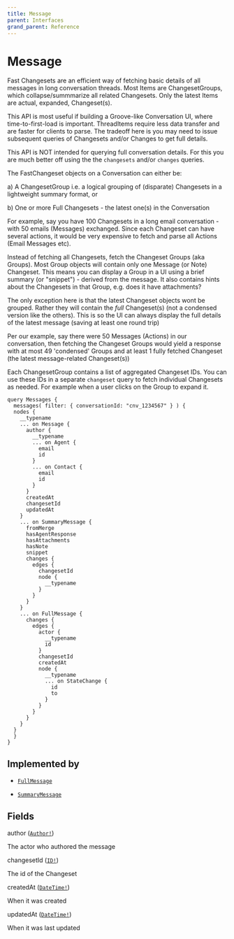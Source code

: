 ```yaml
---
title: Message
parent: Interfaces
grand_parent: Reference
---
```


# Message

Fast Changesets are an efficient way of fetching basic details of all
messages in long conversation threads. Most Items are ChangesetGroups,
which collapse/summmarize all related Changesets. Only the latest Items
are actual, expanded, Changeset(s).

This API is most useful if building a Groove-like Conversation UI, where
time-to-first-load is important. ThreadItems require less data transfer
and are faster for clients to parse. The tradeoff here is you may need to
issue subsequent queries of Changesets and/or Changes to get full details.

This API is NOT intended for querying full conversation details. For this
you are much better off using the the `changesets` and/or `changes`
queries.

The FastChangeset objects on a Conversation can either be:

a) A ChangesetGroup i.e. a logical grouping of (disparate)
Changesets in a lightweight summary format, or

b) One or more Full Changesets - the latest one(s) in the Conversation

For example, say you have 100 Changesets in a long email conversation -
with 50 emails (Messages) exchanged. Since each Changeset can have
several actions, it would be very expensive to fetch and parse all
Actions (Email Messages etc).

Instead of fetching all Changesets, fetch the Changeset Groups (aka
Groups).  Most Group objects will contain only one Message (or Note)
Changeset. This means you can display a Group in a UI using a brief
summary (or "snippet") - derived from the message. It also contains
hints about the Changesets in that Group, e.g. does it have attachments?

The only exception here is that the latest Changeset objects wont be
grouped.  Rather they will contain the *full* Changeset(s) (not a
condensed version like the others).  This is so the UI can always
display the full details of the latest message (saving at least one
round trip)

Per our example, say there were 50 Messages (Actions) in our
conversation, then fetching the Changeset Groups would yield a response
with at most 49 'condensed' Groups and at least 1 fully fetched
Changeset (the latest message-related Changeset(s))

Each ChangesetGroup contains a list of aggregated Changeset IDs.
You can use these IDs in a separate `changeset` query to fetch
individual Changesets as needed. For example when a user clicks on the
Group to expand it.

```
query Messages {
  messages( filter: { conversationId: "cnv_1234567" } ) {
  nodes {
    __typename
    ... on Message {
      author {
        __typename
        ... on Agent {
          email
          id
        }
        ... on Contact {
          email
          id
        }
      }
      createdAt
      changesetId
      updatedAt
    }
    ... on SummaryMessage {
      fromMerge
      hasAgentResponse
      hasAttachments
      hasNote
      snippet
      changes {
        edges {
          changesetId
          node {
            __typename
          }
        }
      }
    }
    ... on FullMessage {
      changes {
        edges {
          actor {
            __typename
            id
          }
          changesetId
          createdAt
          node {
            __typename
            ... on StateChange {
              id
              to
            }
          }
        }
      }
    }
  }
  }
}
```

## Implemented by

- <code><a href="/docs/reference/object/full_message">FullMessage</a></code></li>

- <code><a href="/docs/reference/object/summary_message">SummaryMessage</a></code></li>

## Fields

<div class="field-entry ">
  <span id="author" class="field-name anchored">author (<code><a href="/docs/reference/union/author">Author!</a></code>)</span>

  <div class="description-wrapper">
   <p>The actor who authored the message</p>

  </div>
</div>

<div class="field-entry ">
  <span id="changeset_id" class="field-name anchored">changesetId (<code><a href="/docs/reference/scalar/id">ID!</a></code>)</span>

  <div class="description-wrapper">
   <p>The id of the Changeset</p>

  </div>
</div>

<div class="field-entry ">
  <span id="created_at" class="field-name anchored">createdAt (<code><a href="/docs/reference/scalar/date_time">DateTime!</a></code>)</span>

  <div class="description-wrapper">
   <p>When it was created</p>

  </div>
</div>

<div class="field-entry ">
  <span id="updated_at" class="field-name anchored">updatedAt (<code><a href="/docs/reference/scalar/date_time">DateTime!</a></code>)</span>

  <div class="description-wrapper">
   <p>When it was last updated</p>

  </div>
</div>

